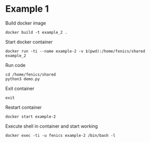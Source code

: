 # Example 1

Build docker image
```shell
docker build -t example_2 .
```

Start docker container
```shell
docker run -ti --name example-2 -v $(pwd):/home/fenics/shared example_2
```


Run code
```shell
cd /home/fenics/shared
python3 demo.py
```

Exit container
```
exit
```

Restart container
```
docker start example-2
```

Execute shell in container and start working
```
docker exec -ti -u fenics example-2 /bin/bash -l
```

